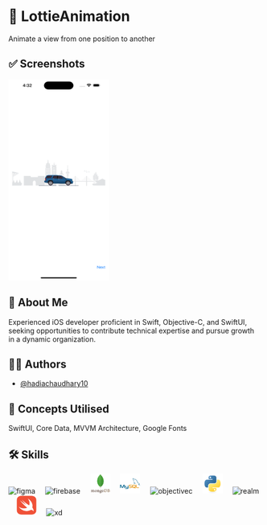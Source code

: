 # 🎯 LottieAnimation
Animate a view from one position to another

## ✅ Screenshots

<p>
<img src="https://github.com/hadiachaudhary10/LottieAnimation/blob/main/LottieAnimation/Simulator%20Screen%20Shot%20-%20iPhone%2014%20Pro%20Max%20-%202024-02-07%20at%2016.32.05.png" width="200" height="400" />
</p>

## 🚀 About Me
Experienced iOS developer proficient in Swift, Objective-C, and SwiftUI, seeking opportunities to contribute technical expertise and pursue growth in a dynamic organization.


## :woman_technologist: Authors

- [@hadiachaudhary10](https://github.com/hadiachaudhary10)


## 💯 Concepts Utilised
SwiftUI, Core Data, MVVM Architecture, Google Fonts


## 🛠 Skills
<p align="left">
  <img src="https://www.vectorlogo.zone/logos/figma/figma-icon.svg" alt="figma" width="40" height="40"/> 
  &nbsp; &nbsp;
  <img src="https://www.vectorlogo.zone/logos/firebase/firebase-icon.svg" alt="firebase" width="40" height="40"/>
  &nbsp; &nbsp;
  <img src="https://raw.githubusercontent.com/devicons/devicon/master/icons/mongodb/mongodb-original-wordmark.svg" alt="mongodb" width="40" height="40"/>
  &nbsp; &nbsp;
  <img src="https://raw.githubusercontent.com/devicons/devicon/master/icons/mysql/mysql-original-wordmark.svg" alt="mysql" width="40" height="40"/> 
  &nbsp; &nbsp;
  <img src="https://www.vectorlogo.zone/logos/apple_objectivec/apple_objectivec-icon.svg" alt="objectivec" width="40" height="40"/>
  &nbsp; &nbsp;
  <img src="https://raw.githubusercontent.com/devicons/devicon/master/icons/python/python-original.svg" alt="python" width="40" height="40"/>
  &nbsp; &nbsp;
  <img src="https://raw.githubusercontent.com/bestofjs/bestofjs-webui/8665e8c267a0215f3159df28b33c365198101df5/public/logos/realm.svg" alt="realm" width="40" height="40"/>
  &nbsp; &nbsp;
  <img src="https://raw.githubusercontent.com/devicons/devicon/master/icons/swift/swift-original.svg" alt="swift" width="40" height="40"/>
  &nbsp; &nbsp;
  <img src="https://cdn.worldvectorlogo.com/logos/adobe-xd.svg" alt="xd" width="40" height="40"/>
</p>
